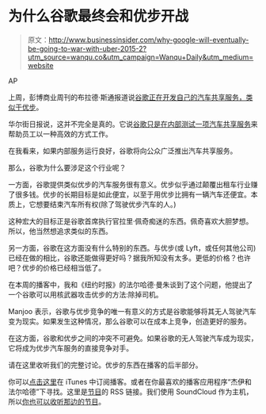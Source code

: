 # 为什么谷歌最终会和优步开战

> 原文：<http://www.businessinsider.com/why-google-will-eventually-be-going-to-war-with-uber-2015-2?utm_source=wanqu.co&utm_campaign=Wanqu+Daily&utm_medium=website>

AP

上周，彭博商业周刊的布拉德·斯通报道说[谷歌正在开发自己的汽车共享服务，类似于优步](https://www.bloomberg.com/news/articles/2015-02-02/exclusive-google-and-uber-are-going-to-war-over-taxis)。

华尔街日报说，这并不完全是真的。它说[谷歌只是在内部测试一项汽车共享服务](https://blogs.wsj.com/digits/2015/02/02/uber-chases-google-in-self-driving-cars/)来帮助员工以一种高效的方式工作。

在我看来，如果内部服务运行良好，谷歌将向公众广泛推出汽车共享服务。

那么，谷歌为什么要涉足这个行业呢？

一方面，谷歌提供类似优步的汽车服务很有意义。优步似乎通过颠覆出租车行业赚了很多钱。优步的长期目标是如此便宜，以至于用优步比拥有一辆汽车还便宜。本质上，它想要结束汽车所有权(除了驾驶优步汽车的人。)

这种宏大的目标正是谷歌首席执行官拉里·佩奇痴迷的东西。佩奇喜欢大胆梦想。所以，他当然想追求类似的东西。

另一方面，谷歌在这方面没有什么特别的东西。与优步(或 Lyft，或任何其他公司)已经在做的相比，谷歌还能做得更好吗？据我所知没有太多。更低的价格？也许吧？优步的价格已经相当低了。

在本周的播客中，我和《纽约时报》的法尔哈德·曼朱谈到了这个问题，他提出了一个谷歌可以用核武器攻击优步的方法:除掉司机。

Manjoo 表示，谷歌与优步竞争的唯一有意义的方式是谷歌能够将其无人驾驶汽车变为现实。如果发生这种情况，那么谷歌可以在成本上竞争，创造更好的服务。

在这方面，谷歌和优步之间的冲突不可避免。如果谷歌的无人驾驶汽车成为现实，它将成为优步汽车服务的直接竞争对手。

请在这里收听我们的完整讨论。优步的东西在播客的后半部分。

你可以[点击这里](https://itunes.apple.com/us/podcast/the-jay-and-farhad-show/id919109289?mt=2)在 iTunes 中订阅播客。或者在你最喜欢的播客应用程序“杰伊和法尔哈德”下寻找。这里是[节目](http://feeds.soundcloud.com/users/soundcloud:users:103789862/sounds.rss)的 RSS 链接。我们使用 SoundCloud 作为主机，所以[你也可以收听那边的节目](https://soundcloud.com/jay-yarow)。